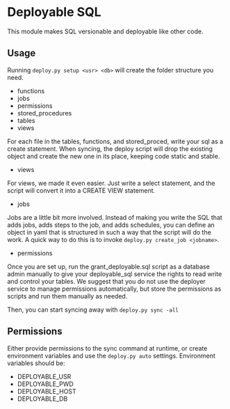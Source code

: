 Deployable SQL
==============

This module makes SQL versionable and deployable like other code.

## Usage

Running `deploy.py setup <usr> <db>` will create the folder structure you need.

* functions
* jobs
* permissions
* stored_procedures
* tables
* views

For each file in the tables, functions, and stored_proced, write your sql as a
create statement. When syncing, the deploy script will drop the existing object
and create the new one in its place, keeping code static and stable.

* views

For views, we made it even easier.  Just write a select statement, and the
script will convert it into a CREATE VIEW statement.

* jobs

Jobs are a little bit more involved.  Instead of making you write the SQL that
adds jobs, adds steps to the job, and adds schedules, you can define an object
in yaml that is structured in such a way that the script will do the work. A
quick way to do this is to invoke `deploy.py create_job <jobname>`.

* permissions

Once you are set up, run the grant_deployable.sql script as a database admin
manually to give your deployable_sql service the rights to read write and
control your tables.  We suggest that you do not use the deployer service to
manage permissions automatically, but store the permissions as scripts and run
them manually as needed.

Then, you can start syncing away with `deploy.py sync -all`

## Permissions

Either provide permissions to the sync command at runtime, or create environment
variables and use the `deploy.py auto` settings.  Environment variables should
be:

* DEPLOYABLE_USR
* DEPLOYABLE_PWD
* DEPLOYABLE_HOST
* DEPLOYABLE_DB

